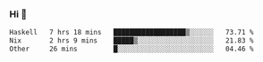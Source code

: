 ### Hi 👋

<!--START_SECTION:waka-->

```txt
Haskell   7 hrs 18 mins   ██████████████████▒░░░░░░   73.71 %
Nix       2 hrs 9 mins    █████▒░░░░░░░░░░░░░░░░░░░   21.83 %
Other     26 mins         █░░░░░░░░░░░░░░░░░░░░░░░░   04.46 %
```

<!--END_SECTION:waka-->
